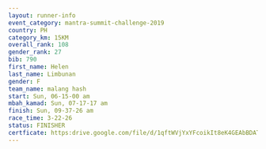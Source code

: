 ```yaml
---
layout: runner-info 
event_category: mantra-summit-challenge-2019 
country: PH
category_km: 15KM 
overall_rank: 108
gender_rank: 27
bib: 790
first_name: Helen
last_name: Limbunan
gender: F
team_name: malang hash
start: Sun, 06-15-00 am
mbah_kamad: Sun, 07-17-17 am
finish: Sun, 09-37-26 am
race_time: 3-22-26
status: FINISHER
certficate: https:drive.google.com/file/d/1qftWVjYxYFcoikIt8eK4GEAbBDATe_8Q/view?usp=sharing
---
```

